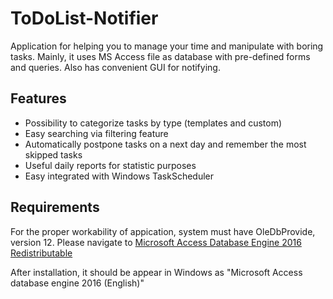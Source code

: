 # ToDoList-Notifier
Application for helping you to manage your time and manipulate with boring tasks.
Mainly, it uses MS Access file as database with pre-defined forms and queries. Also has convenient GUI for notifying.

## Features
- Possibility to categorize tasks by type (templates and custom)
- Easy searching via filtering feature
- Automatically postpone tasks on a next day and remember the most skipped tasks
- Useful daily reports for statistic purposes
- Easy integrated with Windows TaskScheduler

## Requirements
For the proper workability of appication, system must have OleDbProvide, version 12.
Please navigate to [Microsoft Access Database Engine 2016 Redistributable](https://www.microsoft.com/en-us/download/details.aspx?id=54920)

After installation, it should be appear in Windows as "Microsoft Access database engine 2016 (English)"
